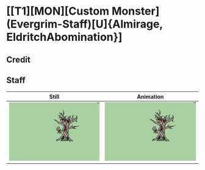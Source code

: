 # [\[T1\]\[MON\]\[Custom Monster\]\(Evergrim-Staff\)\[U\]{Almirage, EldritchAbomination}]

## Credit


	
## Staff

| Still | Animation |
| :---: | :-------: |
| ![Staff still](./Staff_000.png) | ![Staff animation](./Staff.gif) |
